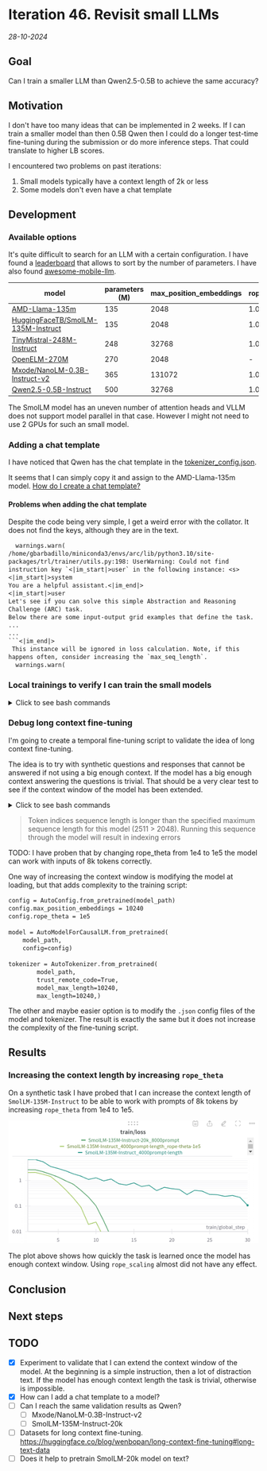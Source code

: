 # Iteration 46. Revisit small LLMs

_28-10-2024_

## Goal

Can I train a smaller LLM than Qwen2.5-0.5B to achieve the same accuracy?

## Motivation

I don't have too many ideas that can be implemented in 2 weeks. If I can train a smaller model than
then 0.5B Qwen then I could do a longer test-time fine-tuning during the submission or do more
inference steps. That could translate to higher LB scores.

I encountered two problems on past iterations:

1. Small models typically have a context length of 2k or less
2. Some models don't even have a chat template

## Development

### Available options

It's quite difficult to search for an LLM with a certain configuration. I have found a [leaderboard](https://huggingface.co/datasets/open-llm-leaderboard/contents/viewer/default/train?sort%5Bcolumn%5D=%23Params+%28B%29&sort%5Bdirection%5D=asc&row=512)
that allows to sort by the number of parameters. I have also found [awesome-mobile-llm](https://github.com/stevelaskaridis/awesome-mobile-llm).

| model                                                                                           | parameters (M) | max_position_embeddings | rope_theta | attention heads | has chat-template? |
|-------------------------------------------------------------------------------------------------|----------------|-------------------------|------------|-----------------|--------------------|
| [AMD-Llama-135m](https://huggingface.co/amd/AMD-Llama-135m)                                     | 135            | 2048                    | 1.00E+04   | 12              | FALSE              |
| [HuggingFaceTB/SmolLM-135M-Instruct](https://huggingface.co/HuggingFaceTB/SmolLM-135M-Instruct) | 135            | 2048                    | 1.00E+04   | 9               | TRUE               |
| [TinyMistral-248M-Instruct](https://huggingface.co/Locutusque/TinyMistral-248M-Instruct)        | 248            | 32768                   | 1.00E+04   | 32              | FALSE              |
| [OpenELM-270M](https://huggingface.co/apple/OpenELM-270M)                                       | 270            | 2048                    | -          | ?               | FALSE              |
| [Mxode/NanoLM-0.3B-Instruct-v2](https://huggingface.co/Mxode/NanoLM-0.3B-Instruct-v2)           | 365            | 131072                  | 1.00E+06   | 14              | TRUE               |
| [Qwen2.5-0.5B-Instruct](https://huggingface.co/Qwen/Qwen2.5-0.5B-Instruct)                      | 500            | 32768                   | 1.00E+06   | 14              | TRUE               |

The SmolLM model has an uneven number of attention heads and VLLM does not support model parallel in that case. However
I might not need to use 2 GPUs for such an small model.

### Adding a chat template

I have noticed that Qwen has the chat template in the [tokenizer_config.json](https://huggingface.co/Qwen/Qwen2.5-0.5B-Instruct/blob/main/tokenizer_config.json#L198).

It seems that I can simply copy it and assign to the AMD-Llama-135m model. [How do I create a chat template?](https://huggingface.co/docs/transformers/main/en/chat_templating#how-do-i-create-a-chat-template)

#### Problems when adding the chat template

Despite the code being very simple, I get a weird error with the collator. It does not find the keys, although they
are in the text.

```
  warnings.warn(
/home/gbarbadillo/miniconda3/envs/arc/lib/python3.10/site-packages/trl/trainer/utils.py:198: UserWarning: Could not find instruction key `<|im_start|>user` in the following instance: <s> <|im_start|>system
You are a helpful assistant.<|im_end|>
<|im_start|>user
Let's see if you can solve this simple Abstraction and Reasoning Challenge (ARC) task.
Below there are some input-output grid examples that define the task.
...
...
```<|im_end|>
 This instance will be ignored in loss calculation. Note, if this happens often, consider increasing the `max_seq_length`.
  warnings.warn(
```

### Local trainings to verify I can train the small models

<details>
  <summary>Click to see bash commands</summary>

```bash
python fine-tuning.py \
--model_path /home/gbarbadillo/data/Qwen2.5-0.5B-Instruct \
--output_dir /mnt/hdd0/Kaggle/arc24/models/20241028_debug_small_LLMs/01_Qwen2.5-0.5B-Instruct \
--train_datasets /mnt/hdd0/Kaggle/arc24/data/arc-agi_training_challenges.json output-from-examples-v1 \
--val_dataset /mnt/hdd0/Kaggle/arc24/data/arc-agi_evaluation_challenges.json output-from-examples-v1 \
--grid_encoder "GridShapeEncoder(RowNumberEncoder(MinimalGridEncoder()))" \
--device_map None \
--lora_r 32 \
--max_steps 10 \
--logging_steps 1 \
--eval_steps 200 \
--batch_size 16 \
--learning_rate 1e-4 \
--max_seq_len 4096 \
--no-resume_from_checkpoint \
--random_seed 7 \
--verbose

python fine-tuning.py \
--model_path /home/gbarbadillo/data/NanoLM-0.3B-Instruct-v2 \
--output_dir /mnt/hdd0/Kaggle/arc24/models/20241028_debug_small_LLMs/02_NanoLM-0.3B-Instruct-v2 \
--train_datasets /mnt/hdd0/Kaggle/arc24/data/arc-agi_training_challenges.json output-from-examples-v1 \
--val_dataset /mnt/hdd0/Kaggle/arc24/data/arc-agi_evaluation_challenges.json output-from-examples-v1 \
--grid_encoder "GridShapeEncoder(RowNumberEncoder(MinimalGridEncoder()))" \
--device_map None \
--lora_r 32 \
--max_steps 10 \
--logging_steps 1 \
--eval_steps 200 \
--batch_size 16 \
--learning_rate 1e-4 \
--max_seq_len 4096 \
--no-resume_from_checkpoint \
--random_seed 7 \
--verbose

python fine-tuning.py \
--model_path /home/gbarbadillo/data/SmolLM-135M-Instruct \
--output_dir /mnt/hdd0/Kaggle/arc24/models/20241028_debug_small_LLMs/03_SmolLM-135M-Instruct \
--train_datasets /mnt/hdd0/Kaggle/arc24/data/arc-agi_training_challenges.json output-from-examples-v1 \
--val_dataset /mnt/hdd0/Kaggle/arc24/data/arc-agi_evaluation_challenges.json output-from-examples-v1 \
--grid_encoder "GridShapeEncoder(RowNumberEncoder(MinimalGridEncoder()))" \
--device_map None \
--lora_r 32 \
--max_steps 10 \
--logging_steps 1 \
--eval_steps 200 \
--batch_size 16 \
--learning_rate 1e-4 \
--max_seq_len 4096 \
--no-resume_from_checkpoint \
--random_seed 7 \
--verbose

python fine-tuning.py \
--model_path /home/gbarbadillo/data/AMD-Llama-135m \
--output_dir /mnt/hdd0/Kaggle/arc24/models/20241028_debug_small_LLMs/04_AMD-Llama-135m \
--train_datasets /mnt/hdd0/Kaggle/arc24/data/arc-agi_training_challenges.json output-from-examples-v1 \
--val_dataset /mnt/hdd0/Kaggle/arc24/data/arc-agi_evaluation_challenges.json output-from-examples-v1 \
--grid_encoder "GridShapeEncoder(RowNumberEncoder(MinimalGridEncoder()))" \
--device_map None \
--lora_r 32 \
--max_steps 1 \
--logging_steps 1 \
--eval_steps 200 \
--batch_size 16 \
--learning_rate 1e-4 \
--max_seq_len 1024 \
--no-resume_from_checkpoint \
--random_seed 7 \
--remove_train_samples_to_fit_max_seq_len \
--verbose

```

</details>

### Debug long context fine-tuning

I'm going to create a temporal fine-tuning script to validate the idea of long context fine-tuning.

The idea is to try with synthetic questions and responses that cannot be answered if not using a big
enough context. If the model has a big enough context answering the questions is trivial. That should
be a very clear test to see if the context window of the model has been extended.


<details>
  <summary>Click to see bash commands</summary>

```bash
export model=Qwen2.5-0.5B-Instruct
export prompt_tokens_target=4000

export model=SmolLM-135M-Instruct
export prompt_tokens_target=4000
python long-context-fine-tuning.py \
--prompt_tokens_target ${prompt_tokens_target} \
--model_path /home/gbarbadillo/data/${model} \
--output_dir /mnt/hdd0/Kaggle/arc24/models/20241029_debug_long_context/${model}_${prompt_tokens_target}prompt-length \
--max_steps 30 \
--max_seq_len 4096

export model=SmolLM-135M-Instruct
export prompt_tokens_target=8000
python long-context-fine-tuning.py \
--prompt_tokens_target ${prompt_tokens_target} \
--model_path /home/gbarbadillo/data/${model} \
--output_dir /mnt/hdd0/Kaggle/arc24/models/20241029_debug_long_context/${model}_${prompt_tokens_target}prompt-length_rope-theta-1e5 \
--max_steps 30 \
--max_seq_len 8096

export model=SmolLM-135M-Instruct-20k
export prompt_tokens_target=8000
python long-context-fine-tuning.py \
--prompt_tokens_target ${prompt_tokens_target} \
--model_path /home/gbarbadillo/data/${model} \
--output_dir /mnt/hdd0/Kaggle/arc24/models/20241029_debug_long_context/${model}_${prompt_tokens_target}prompt \
--max_steps 30 \
--max_seq_len 8096
```

</details>

> Token indices sequence length is longer than the specified maximum sequence length for this model (2511 > 2048). Running this sequence through the model will result in indexing errors

TODO: I have proben that by changing rope_theta from 1e4 to 1e5 the model can work with inputs of 8k tokens correctly.

One way of increasing the context window is modifying the model at loading, but that adds complexity
to the training script:

```
config = AutoConfig.from_pretrained(model_path)
config.max_position_embeddings = 10240
config.rope_theta = 1e5

model = AutoModelForCausalLM.from_pretrained(
    model_path,
    config=config)

tokenizer = AutoTokenizer.from_pretrained(
        model_path,
        trust_remote_code=True,
        model_max_length=10240,
        max_length=10240,)
```

The other and maybe easier option is to modify the `.json` config files of the model and tokenizer.
The result is exactly the same but it does not increase the complexity of the fine-tuning script.

## Results

### Increasing the context length by increasing `rope_theta`

On a synthetic task I have probed that I can increase the context length of `SmolLM-135M-Instruct`
to be able to work with prompts of 8k tokens by increasing `rope_theta` from 1e4 to 1e5.

![rope_theta increase](res/2024-10-29-12-34-55.png)

The plot above shows how quickly the task is learned once the model has enough context window.
Using `rope_scaling` almost did not have any effect.

## Conclusion

## Next steps

## TODO

- [x] Experiment to validate that I can extend the context window of the model. At the beginning is a simple instruction, then a lot of distraction text. If the model has enough context length the task is trivial, otherwise is impossible.
- [x] How can I add a chat template to a model?
- [ ] Can I reach the same validation results as Qwen?
  - [ ] Mxode/NanoLM-0.3B-Instruct-v2
  - [ ] SmolLM-135M-Instruct-20k
- [ ] Datasets for long context fine-tuning. https://huggingface.co/blog/wenbopan/long-context-fine-tuning#long-text-data
- [ ] Does it help to pretrain SmolLM-20k model on text?
